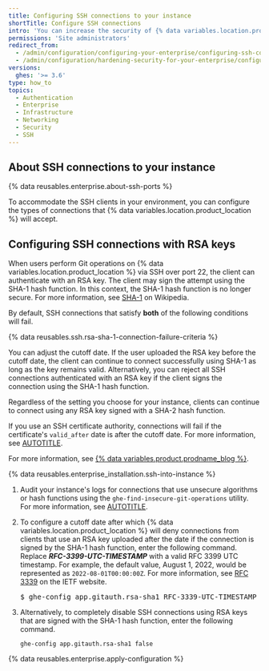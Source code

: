 ```yaml
---
title: Configuring SSH connections to your instance
shortTitle: Configure SSH connections
intro: 'You can increase the security of {% data variables.location.product_location %} by configuring the SSH algorithms that clients can use to establish a connection.'
permissions: 'Site administrators'
redirect_from:
  - /admin/configuration/configuring-your-enterprise/configuring-ssh-connections-to-your-instance
  - /admin/configuration/hardening-security-for-your-enterprise/configuring-ssh-connections-to-your-instance
versions:
  ghes: '>= 3.6'
type: how_to
topics:
  - Authentication
  - Enterprise
  - Infrastructure
  - Networking
  - Security
  - SSH
---
```


## About SSH connections to your instance

{% data reusables.enterprise.about-ssh-ports %}

To accommodate the SSH clients in your environment, you can configure the types of connections that {% data variables.location.product_location %} will accept.

## Configuring SSH connections with RSA keys

When users perform Git operations on {% data variables.location.product_location %} via SSH over port 22, the client can authenticate with an RSA key. The client may sign the attempt using the SHA-1 hash function. In this context, the SHA-1 hash function is no longer secure. For more information, see [SHA-1](https://en.wikipedia.org/wiki/SHA-1) on Wikipedia.

By default, SSH connections that satisfy **both** of the following conditions will fail.

{% data reusables.ssh.rsa-sha-1-connection-failure-criteria %}

You can adjust the cutoff date. If the user uploaded the RSA key before the cutoff date, the client can continue to connect successfully using SHA-1 as long as the key remains valid. Alternatively, you can reject all SSH connections authenticated with an RSA key if the client signs the connection using the SHA-1 hash function.

Regardless of the setting you choose for your instance, clients can continue to connect using any RSA key signed with a SHA-2 hash function.

If you use an SSH certificate authority, connections will fail if the certificate's `valid_after` date is after the cutoff date. For more information, see [AUTOTITLE](/organizations/managing-git-access-to-your-organizations-repositories/about-ssh-certificate-authorities).

For more information, see [{% data variables.product.prodname_blog %}](https://github.blog/2022-06-28-improving-git-protocol-security-on-github-enterprise-server).

{% data reusables.enterprise_installation.ssh-into-instance %}
1. Audit your instance's logs for connections that use unsecure algorithms or hash functions using the `ghe-find-insecure-git-operations` utility. For more information, see [AUTOTITLE](/admin/configuration/configuring-your-enterprise/command-line-utilities#ghe-find-insecure-git-operations).
1. To configure a cutoff date after which {% data variables.location.product_location %} will deny connections from clients that use an RSA key uploaded after the date if the connection is signed by the SHA-1 hash function, enter the following command. Replace _**RFC-3399-UTC-TIMESTAMP**_ with a valid RFC 3399 UTC timestamp. For example, the default value, August 1, 2022, would be represented as `2022-08-01T00:00:00Z`. For more information, see [RFC 3339](https://datatracker.ietf.org/doc/html/rfc3339) on the IETF website.

   <pre>
   $ ghe-config app.gitauth.rsa-sha1 RFC-3339-UTC-TIMESTAMP
   </pre>
1. Alternatively, to completely disable SSH connections using RSA keys that are signed with the SHA-1 hash function, enter the following command.

   ```shell
   ghe-config app.gitauth.rsa-sha1 false
   ```

{% data reusables.enterprise.apply-configuration %}
